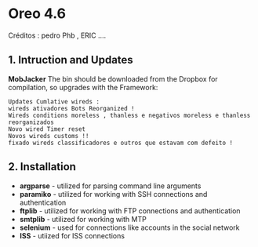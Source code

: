 # Oreo 4.6
 
Créditos :  pedro Phb , ERIC ....

 

 
## 1. Intruction and Updates
 
__MobJacker__ The bin should be downloaded from the Dropbox for compilation, so upgrades with the Framework:
 
    Updates Cumlative wireds :
    wireds ativadores Bots Reorganized !
    Wireds conditions moreless , thanless e negativos moreless e thanless reorganizados
    Novo wired Timer reset 
    Novos wireds customs !!
    fixado wireds classificadores e outros que estavam com defeito ! 
    
    
 
## 2. Installation
 
* __argparse__ - utilized for parsing command line arguments
* __paramiko__ - utilized for working with SSH connections and authentication
* __ftplib__ - utilized for working with FTP connections and authentication
* __smtplib__ - utilized for working with MTP
* __selenium__ - used for connections like accounts in the social network
* __ISS__ - utiized for ISS connections
